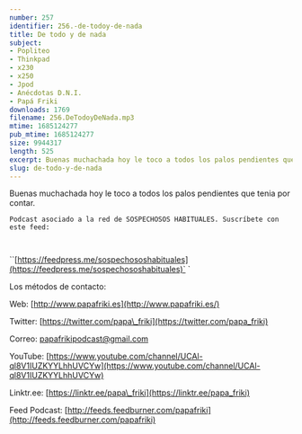 ```yaml
---
number: 257
identifier: 256.-de-todoy-de-nada
title: De todo y de nada
subject:
- Popliteo
- Thinkpad
- x230
- x250
- Jpod
- Anécdotas D.N.I.
- Papá Friki
downloads: 1769
filename: 256.DeTodoyDeNada.mp3
mtime: 1685124277
pub_mtime: 1685124277
size: 9944317
length: 525
excerpt: Buenas muchachada hoy le toco a todos los palos pendientes que tenia por contar.
slug: de-todo-y-de-nada
---
```

Buenas muchachada hoy le toco a todos los palos pendientes que tenia por contar.

`Podcast asociado a la red de SOSPECHOSOS HABITUALES. Suscríbete con este feed:`

`
`

``[https://feedpress.me/sospechososhabituales](https://feedpress.me/sospechososhabituales)`
`

Los métodos de contacto:

Web: [http://www.papafriki.es](http://www.papafriki.es/)

Twitter: [https://twitter.com/papa\_friki](https://twitter.com/papa_friki)

Correo: [papafrikipodcast@gmail.com](https://archive.org/details/papafrikipodast@gmail.com)

YouTube: [https://www.youtube.com/channel/UCAl-ql8V1IUZKYYLhhUVCYw](https://www.youtube.com/channel/UCAl-ql8V1IUZKYYLhhUVCYw)

Linktr.ee: [https://linktr.ee/papa\_friki](https://linktr.ee/papa_friki)

Feed Podcast: [http://feeds.feedburner.com/papafriki](http://feeds.feedburner.com/papafriki)